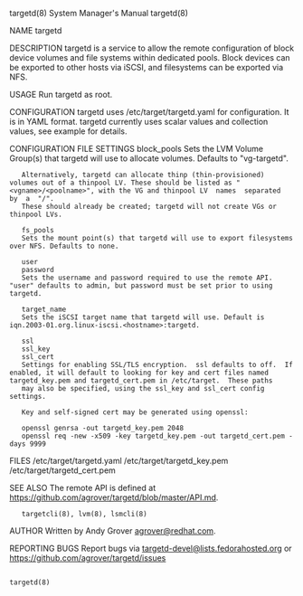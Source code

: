 targetd(8)                                                                                 System Manager's Manual                                                                                 targetd(8)



NAME
       targetd

DESCRIPTION
       targetd is a service to allow the remote configuration of block device volumes and file systems within dedicated pools. Block devices can be exported to other hosts via iSCSI, and filesystems can be
       exported via NFS.

USAGE
       Run targetd as root.

CONFIGURATION
       targetd uses /etc/target/targetd.yaml for configuration. It is in YAML format.  targetd currently uses scalar values and collection values, see example for details.

   CONFIGURATION FILE SETTINGS
       block_pools
       Sets the LVM Volume Group(s) that targetd will use to allocate volumes. Defaults to "vg-targetd".

       Alternatively, targetd can allocate thinp (thin-provisioned) volumes out of a thinpool LV. These should be listed as "<vgname>/<poolname>", with the VG and thinpool LV  names  separated  by  a  "/".
       These should already be created; targetd will not create VGs or thinpool LVs.

       fs_pools
       Sets the mount point(s) that targetd will use to export filesystems over NFS. Defaults to none.

       user
       password
       Sets the username and password required to use the remote API. "user" defaults to admin, but password must be set prior to using targetd.

       target_name
       Sets the iSCSI target name that targetd will use. Default is iqn.2003-01.org.linux-iscsi.<hostname>:targetd.

       ssl
       ssl_key
       ssl_cert
       Settings for enabling SSL/TLS encryption.  ssl defaults to off.  If enabled, it will default to looking for key and cert files named targetd_key.pem and targetd_cert.pem in /etc/target.  These paths
       may also be specified, using the ssl_key and ssl_cert config settings.

       Key and self-signed cert may be generated using openssl:

       openssl genrsa -out targetd_key.pem 2048
       openssl req -new -x509 -key targetd_key.pem -out targetd_cert.pem -days 9999

FILES
       /etc/target/targetd.yaml
       /etc/target/targetd_key.pem
       /etc/target/targetd_cert.pem

SEE ALSO
       The remote API is defined at
       <https://github.com/agrover/targetd/blob/master/API.md>.

       targetcli(8), lvm(8), lsmcli(8)

AUTHOR
       Written by Andy Grover <agrover@redhat.com>.

REPORTING BUGS
       Report bugs via <targetd-devel@lists.fedorahosted.org>
       or <https://github.com/agrover/targetd/issues>



                                                                                                                                                                                                   targetd(8)

